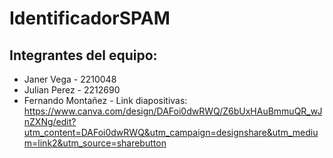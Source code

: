 # IdentificadorSPAM
## Integrantes del equipo:
- Janer Vega - 2210048
- Julian Perez - 2212690
- Fernando Montañez - 
Link diapositivas: https://www.canva.com/design/DAFoi0dwRWQ/Z6bUxHAuBmmuQR_wJnZXNg/edit?utm_content=DAFoi0dwRWQ&utm_campaign=designshare&utm_medium=link2&utm_source=sharebutton
